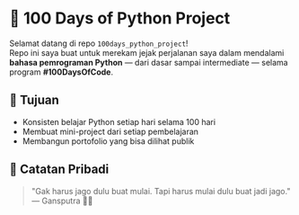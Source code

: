# 🐍 100 Days of Python Project

Selamat datang di repo `100days_python_project`!  
Repo ini saya buat untuk merekam jejak perjalanan saya dalam mendalami **bahasa pemrograman Python** — dari dasar sampai intermediate — selama program **#100DaysOfCode**.

## 🚀 Tujuan
- Konsisten belajar Python setiap hari selama 100 hari
- Membuat mini-project dari setiap pembelajaran
- Membangun portofolio yang bisa dilihat publik

## 📌 Catatan Pribadi
> "Gak harus jago dulu buat mulai. Tapi harus mulai dulu buat jadi jago."  
> — Gansputra 🧠🔥
